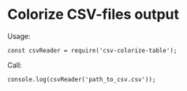 # Colorize CSV-files output
Usage: 
```
const csvReader = require('csv-colorize-table');
```

Call:
```
console.log(csvReader('path_to_csv.csv'));
```